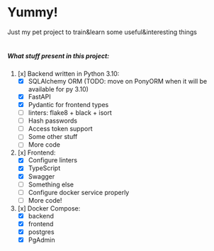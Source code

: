 # Yummy!
Just my pet project to train&learn some useful&interesting things
<br />
<br />

##### What stuff present in this project:
1. [x] Backend written in Python 3.10:
    - [x] SQLAlchemy ORM (TODO: move on PonyORM when it will be available for py 3.10)
    - [x] FastAPI
    - [x] Pydantic for frontend types
    - [ ] linters: flake8 + black + isort
    - [ ] Hash passwords
    - [ ] Access token support
    - [ ] Some other stuff
    - [ ] More code

2. [x] Frontend:
    - [x] Configure linters
    - [x] TypeScript
    - [x] Swagger
    - [ ] Something else
    - [ ] Configure docker service properly
    - [ ] More code!
    
3. [x] Docker Compose:
    - [x] backend
    - [x] frontend
    - [x] postgres
    - [x] PgAdmin
